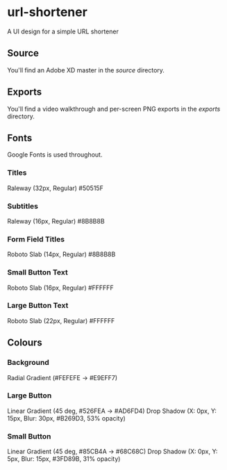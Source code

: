 # url-shortener
A UI design for a simple URL shortener

## Source
You'll find an Adobe XD master in the _source_ directory.

## Exports
You'll find a video walkthrough and per-screen PNG exports in the _exports_ directory.

## Fonts
Google Fonts is used throughout.

### Titles
Raleway (32px, Regular) #50515F

### Subtitles
Raleway (16px, Regular) #8B8B8B

### Form Field Titles
Roboto Slab (14px, Regular) #8B8B8B

### Small Button Text
Roboto Slab (16px, Regular) #FFFFFF

### Large Button Text
Roboto Slab (22px, Regular) #FFFFFF

## Colours

### Background
Radial Gradient (#FEFEFE -> #E9EFF7)

### Large Button
Linear Gradient (45 deg, #526FEA -> #AD6FD4)
Drop Shadow (X: 0px, Y: 15px, Blur: 30px, #B269D3, 53% opacity)

### Small Button
Linear Gradient (45 deg, #85CB4A -> #68C68C)
Drop Shadow (X: 0px, Y: 5px, Blur: 15px, #3FD89B, 31% opacity)
